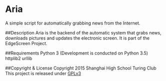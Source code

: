 # Aria
A simple script for automatically grabbing news from the Internet.

##Description
Aria is the backend of the automatic system that grabs news, downloads pictures and updates the electronic screen.
It is part of the EdgeScreen Project.

##Requirements
Python 3 (Development is conducted on Python 3.5)
httplib2
urllib

##Copyright & License
Copyright 2015 Shanghai High School Turing Club
This project is released under [GPLv3](http://www.gnu.org/licenses/gpl.html)